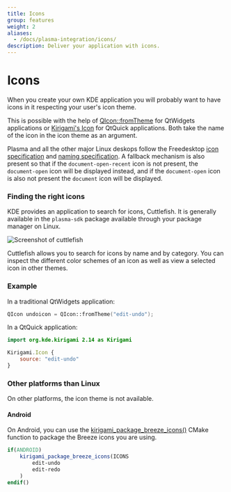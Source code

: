 ```yaml
---
title: Icons
group: features
weight: 2
aliases:
  - /docs/plasma-integration/icons/
description: Deliver your application with icons.
---
```


# Icons

When you create your own KDE application you will probably want to have icons in it respecting your user's icon theme.

This is possible with the help of [QIcon::fromTheme](https://doc.qt.io/qt-5/qicon.html#fromTheme) for QtWidgets applications or [Kirigami's Icon](docs:kirigami2;Icon) for QtQuick applications. Both take the name of the icon in the icon theme as an argument.

Plasma and all the other major Linux deskops follow the Freedesktop [icon specification](http://standards.freedesktop.org/icon-theme-spec/icon-theme-spec-latest.html) and [naming specification](http://standards.freedesktop.org/icon-naming-spec/icon-naming-spec-latest.html). A fallback mechanism is also present so that if the `document-open-recent` icon is not present, the `document-open` icon will be displayed instead, and if the `document-open` icon is also not present the `document` icon will be displayed.

### Finding the right icons

KDE provides an application to search for icons, Cuttlefish. It is generally available in the `plasma-sdk` package available through your package manager on Linux.

![Screenshot of cuttlefish](../../content/docs/features/icons/cuttlefish.png)

Cuttlefish allows you to search for icons by name and by category. You can inspect the different color schemes of an icon as well as view a selected icon in other themes.

### Example

In a traditional QtWidgets application:

```cpp
QIcon undoicon = QIcon::fromTheme("edit-undo");
```

In a QtQuick application:

```qml
import org.kde.kirigami 2.14 as Kirigami

Kirigami.Icon {
    source: "edit-undo"
} 
```

### Other platforms than Linux

On other platforms, the icon theme is not available.

#### Android

On Android, you can use the [kirigami\_package\_breeze\_icons()](https://invent.kde.org/frameworks/kirigami/-/blob/master/KF5Kirigami2Macros.cmake#L5) CMake function to package the Breeze icons you are using.

```cmake
if(ANDROID)
    kirigami_package_breeze_icons(ICONS
        edit-undo
        edit-redo
    )
endif()
```
